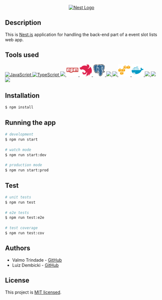 <p align="center">
  <a href="http://nestjs.com/" target="blank"><img src="https://i.imgur.com/PWeyecM.png" alt="Nest Logo" /></a>
</p>

## Description

This is [Nest.js](https://github.com/nestjs/nest) application for handling the back-end part of a event slot lists web app.

## Tools used

<p>
    <a href="https://www.javascript.com/">
      <img width="40" src="https://cdn.jsdelivr.net/gh/devicons/devicon/icons/javascript/javascript-original.svg" alt="JavaScript"/>
    </a>
    <a href="https://www.typescriptlang.org/">
      <img width="40" src="https://cdn.jsdelivr.net/gh/devicons/devicon/icons/typescript/typescript-original.svg" alt="TypeScript"/>
    </a>
    <a href="https://nodejs.org/">
      <img width="40" src="https://cdn.jsdelivr.net/gh/devicons/devicon/icons/nodejs/nodejs-original.svg" />
    </a>
    <a href="https://www.npmjs.com/">
      <img width="40" src="https://raw.githubusercontent.com/devicons/devicon/1119b9f84c0290e0f0b38982099a2bd027a48bf1/icons/npm/npm-original-wordmark.svg" />
    </a>
    <a href="https://nestjs.com/">
      <img width="40" src="https://raw.githubusercontent.com/devicons/devicon/1119b9f84c0290e0f0b38982099a2bd027a48bf1/icons/nestjs/nestjs-plain.svg"/>
    </a>
    <a href="https://www.postgresql.org/">
      <img width="40" src="https://raw.githubusercontent.com/devicons/devicon/1119b9f84c0290e0f0b38982099a2bd027a48bf1/icons/postgresql/postgresql-original.svg" />
    </a>
    <a href="https://www.prisma.io/">
      <img height="40" src="https://tsed.io/prisma-2.svg" style />
    </a>
    <a href="https://jestjs.io/">
      <img height="30" src="https://cdn.jsdelivr.net/gh/devicons/devicon/icons/jest/jest-plain.svg" />
    </a>
    <a href="https://aws.amazon.com/">
      <img height="40" src="https://raw.githubusercontent.com/devicons/devicon/1119b9f84c0290e0f0b38982099a2bd027a48bf1/icons/amazonwebservices/amazonwebservices-original.svg"  />
    </a>
    <a href="https://www.docker.com/">
      <img width="40" src="https://raw.githubusercontent.com/devicons/devicon/1119b9f84c0290e0f0b38982099a2bd027a48bf1/icons/docker/docker-plain.svg"/>
    </a>
    <a href="https://git-scm.com/">
      <img width="40" src="https://cdn.jsdelivr.net/gh/devicons/devicon/icons/git/git-original.svg"/>
    </a>
    <a href="https://github.com/">
      <img width="40" src="https://cdn.jsdelivr.net/gh/devicons/devicon/icons/github/github-original.svg"/>
    </a>
    <a href="https://www.figma.com/">
      <img height="40" src="https://cdn.jsdelivr.net/gh/devicons/devicon/icons/figma/figma-original.svg" />
    </a>
</p>

## Installation

```bash
$ npm install
```

## Running the app

```bash
# development
$ npm run start

# watch mode
$ npm run start:dev

# production mode
$ npm run start:prod
```

## Test

```bash
# unit tests
$ npm run test

# e2e tests
$ npm run test:e2e

# test coverage
$ npm run test:cov
```

## Authors

- Valmo Trindade - [GitHub](https://github.com/valmojr)
- Luiz Dembicki - [GitHub](https://github.com/luizdembicki)

## License

This project is [MIT licensed](LICENSE).
